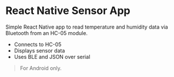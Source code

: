 # React Native Sensor App

Simple React Native app to read temperature and humidity data via Bluetooth from an HC-05 module.

- Connects to HC-05
- Displays sensor data
- Uses BLE and JSON over serial

> For Android only.
